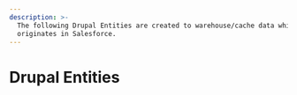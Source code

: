 ```yaml
---
description: >-
  The following Drupal Entities are created to warehouse/cache data which
  originates in Salesforce.
---
```


# Drupal Entities


